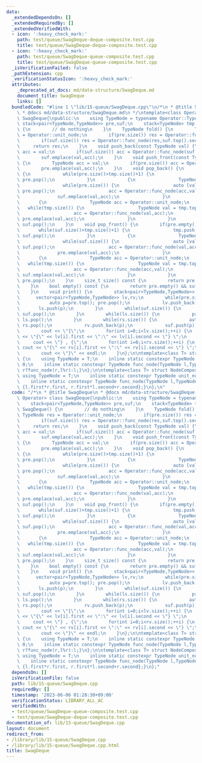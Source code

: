 ```yaml
---
data:
  _extendedDependsOn: []
  _extendedRequiredBy: []
  _extendedVerifiedWith:
  - icon: ':heavy_check_mark:'
    path: test/queue/SwagDeque-deque-composite.test.cpp
    title: test/queue/SwagDeque-deque-composite.test.cpp
  - icon: ':heavy_check_mark:'
    path: test/queue/SwagDeque-queue-composite.test.cpp
    title: test/queue/SwagDeque-queue-composite.test.cpp
  _isVerificationFailed: false
  _pathExtension: cpp
  _verificationStatusIcon: ':heavy_check_mark:'
  attributes:
    _deprecated_at_docs: md/data-structure/SwagDeque.md
    document_title: SwagDeque
    links: []
  bundledCode: "#line 1 \"lib/15-queue/SwagDeque.cpp\"\n/*\n * @title SwagDeque\n\
    \ * @docs md/data-structure/SwagDeque.md\n */\ntemplate<class Operator> class\
    \ SwagDeque{\npublic:\n    using TypeNode = typename Operator::TypeNode;\n   \
    \ stack<pair<TypeNode,TypeNode>> pre,suf;\n    stack<TypeNode> tmp;\n\n    SwagDeque()\
    \ {\n        // do nothing\n    }\n    TypeNode fold() {\n        TypeNode res\
    \ = Operator::unit_node;\n        if(pre.size()) res = Operator::func_node(pre.top().second,res);\n\
    \        if(suf.size()) res = Operator::func_node(res,suf.top().second);\n   \
    \     return res;\n    }\n    void push_back(const TypeNode val) {\n        TypeNode\
    \ acc = val;\n        if(suf.size()) acc = Operator::func_node(suf.top().second,val);\n\
    \        suf.emplace(val,acc);\n    }\n    void push_front(const TypeNode val)\
    \ {\n        TypeNode acc = val;\n        if(pre.size()) acc = Operator::func_node(val,pre.top().second);\n\
    \        pre.emplace(val,acc);\n    }\n    void pop_back() {\n        if(suf.empty())\
    \ {\n            while(pre.size()>tmp.size()+1) {\n                tmp.push(pre.top().first);\
    \ pre.pop();\n            }\n            {\n                TypeNode acc = Operator::unit_node;\n\
    \                while(pre.size()) {\n                    auto [val,_] = pre.top();\
    \ pre.pop();\n                    acc = Operator::func_node(acc,val);\n      \
    \              suf.emplace(val,acc);\n                }\n            }\n     \
    \       {\n                TypeNode acc = Operator::unit_node;\n             \
    \   while(tmp.size()) {\n                    TypeNode val = tmp.top(); tmp.pop();\n\
    \                    acc = Operator::func_node(val,acc);\n                   \
    \ pre.emplace(val,acc);\n                }\n            }\n        }\n       \
    \ suf.pop();\n    }\n    void pop_front() {\n        if(pre.empty()) {\n     \
    \       while(suf.size()>tmp.size()+1) {\n                tmp.push(suf.top().first);\
    \ suf.pop();\n            }\n            {\n                TypeNode acc = Operator::unit_node;\n\
    \                while(suf.size()) {\n                    auto [val,_] = suf.top();\
    \ suf.pop();\n                    acc = Operator::func_node(val,acc);\n      \
    \              pre.emplace(val,acc);\n                }\n            }\n     \
    \       {\n                TypeNode acc = Operator::unit_node;\n             \
    \   while(tmp.size()) {\n                    TypeNode val = tmp.top(); tmp.pop();\n\
    \                    acc = Operator::func_node(acc,val);\n                   \
    \ suf.emplace(val,acc);\n                }\n            }\n        }\n       \
    \ pre.pop();\n    }\n    size_t size() const {\n        return pre.size()+suf.size();\n\
    \    }\n    bool empty() const {\n        return pre.empty() && suf.empty();\n\
    \    }\n    void print() {\n        stack<pair<TypeNode,TypeNode>> ls,rs;\n  \
    \      vector<pair<TypeNode,TypeNode>> lv,rv;\n        while(pre.size()) {\n \
    \           auto p=pre.top(); pre.pop();\n            lv.push_back(p);\n     \
    \       ls.push(p);\n        }\n        while(suf.size()) {\n            rs.emplace(suf.top());\
    \ suf.pop();\n        }\n        while(ls.size()) {\n            pre.push(ls.top());\
    \ ls.pop();\n        }\n        while(rs.size()) {\n            auto p=rs.top();\
    \ rs.pop();\n            rv.push_back(p);\n            suf.push(p);\n        }\n\
    \        cout << \"{\";\n        for(int i=0;i<lv.size();++i) {\n            cout\
    \ << \"{\" << lv[i].first << \":\" << lv[i].second << \"} \";\n        }\n   \
    \     cout << \"} , {\";\n        for(int i=0;i<rv.size();++i) {\n           \
    \ cout << \"{\" << rv[i].first << \":\" << rv[i].second << \"} \";\n        }\n\
    \        cout << \"}\" << endl;\n    }\n};\n\ntemplate<class T> struct NodeGcd\
    \ {\n    using TypeNode = T;\n    inline static constexpr TypeNode unit_node =\
    \ 0;\n    inline static constexpr TypeNode func_node(TypeNode l,TypeNode r){return\
    \ r?func_node(r,l%r):l;}\n};\n\ntemplate<class T> struct NodeComposite {\n   \
    \ using TypeNode = T;\n    inline static constexpr TypeNode unit_node = {1,0};\n\
    \    inline static constexpr TypeNode func_node(TypeNode l,TypeNode r){return\
    \ {l.first*r.first, r.first*l.second+r.second};}\n};\n"
  code: "/*\n * @title SwagDeque\n * @docs md/data-structure/SwagDeque.md\n */\ntemplate<class\
    \ Operator> class SwagDeque{\npublic:\n    using TypeNode = typename Operator::TypeNode;\n\
    \    stack<pair<TypeNode,TypeNode>> pre,suf;\n    stack<TypeNode> tmp;\n\n   \
    \ SwagDeque() {\n        // do nothing\n    }\n    TypeNode fold() {\n       \
    \ TypeNode res = Operator::unit_node;\n        if(pre.size()) res = Operator::func_node(pre.top().second,res);\n\
    \        if(suf.size()) res = Operator::func_node(res,suf.top().second);\n   \
    \     return res;\n    }\n    void push_back(const TypeNode val) {\n        TypeNode\
    \ acc = val;\n        if(suf.size()) acc = Operator::func_node(suf.top().second,val);\n\
    \        suf.emplace(val,acc);\n    }\n    void push_front(const TypeNode val)\
    \ {\n        TypeNode acc = val;\n        if(pre.size()) acc = Operator::func_node(val,pre.top().second);\n\
    \        pre.emplace(val,acc);\n    }\n    void pop_back() {\n        if(suf.empty())\
    \ {\n            while(pre.size()>tmp.size()+1) {\n                tmp.push(pre.top().first);\
    \ pre.pop();\n            }\n            {\n                TypeNode acc = Operator::unit_node;\n\
    \                while(pre.size()) {\n                    auto [val,_] = pre.top();\
    \ pre.pop();\n                    acc = Operator::func_node(acc,val);\n      \
    \              suf.emplace(val,acc);\n                }\n            }\n     \
    \       {\n                TypeNode acc = Operator::unit_node;\n             \
    \   while(tmp.size()) {\n                    TypeNode val = tmp.top(); tmp.pop();\n\
    \                    acc = Operator::func_node(val,acc);\n                   \
    \ pre.emplace(val,acc);\n                }\n            }\n        }\n       \
    \ suf.pop();\n    }\n    void pop_front() {\n        if(pre.empty()) {\n     \
    \       while(suf.size()>tmp.size()+1) {\n                tmp.push(suf.top().first);\
    \ suf.pop();\n            }\n            {\n                TypeNode acc = Operator::unit_node;\n\
    \                while(suf.size()) {\n                    auto [val,_] = suf.top();\
    \ suf.pop();\n                    acc = Operator::func_node(val,acc);\n      \
    \              pre.emplace(val,acc);\n                }\n            }\n     \
    \       {\n                TypeNode acc = Operator::unit_node;\n             \
    \   while(tmp.size()) {\n                    TypeNode val = tmp.top(); tmp.pop();\n\
    \                    acc = Operator::func_node(acc,val);\n                   \
    \ suf.emplace(val,acc);\n                }\n            }\n        }\n       \
    \ pre.pop();\n    }\n    size_t size() const {\n        return pre.size()+suf.size();\n\
    \    }\n    bool empty() const {\n        return pre.empty() && suf.empty();\n\
    \    }\n    void print() {\n        stack<pair<TypeNode,TypeNode>> ls,rs;\n  \
    \      vector<pair<TypeNode,TypeNode>> lv,rv;\n        while(pre.size()) {\n \
    \           auto p=pre.top(); pre.pop();\n            lv.push_back(p);\n     \
    \       ls.push(p);\n        }\n        while(suf.size()) {\n            rs.emplace(suf.top());\
    \ suf.pop();\n        }\n        while(ls.size()) {\n            pre.push(ls.top());\
    \ ls.pop();\n        }\n        while(rs.size()) {\n            auto p=rs.top();\
    \ rs.pop();\n            rv.push_back(p);\n            suf.push(p);\n        }\n\
    \        cout << \"{\";\n        for(int i=0;i<lv.size();++i) {\n            cout\
    \ << \"{\" << lv[i].first << \":\" << lv[i].second << \"} \";\n        }\n   \
    \     cout << \"} , {\";\n        for(int i=0;i<rv.size();++i) {\n           \
    \ cout << \"{\" << rv[i].first << \":\" << rv[i].second << \"} \";\n        }\n\
    \        cout << \"}\" << endl;\n    }\n};\n\ntemplate<class T> struct NodeGcd\
    \ {\n    using TypeNode = T;\n    inline static constexpr TypeNode unit_node =\
    \ 0;\n    inline static constexpr TypeNode func_node(TypeNode l,TypeNode r){return\
    \ r?func_node(r,l%r):l;}\n};\n\ntemplate<class T> struct NodeComposite {\n   \
    \ using TypeNode = T;\n    inline static constexpr TypeNode unit_node = {1,0};\n\
    \    inline static constexpr TypeNode func_node(TypeNode l,TypeNode r){return\
    \ {l.first*r.first, r.first*l.second+r.second};}\n};"
  dependsOn: []
  isVerificationFile: false
  path: lib/15-queue/SwagDeque.cpp
  requiredBy: []
  timestamp: '2023-06-06 01:28:30+09:00'
  verificationStatus: LIBRARY_ALL_AC
  verifiedWith:
  - test/queue/SwagDeque-queue-composite.test.cpp
  - test/queue/SwagDeque-deque-composite.test.cpp
documentation_of: lib/15-queue/SwagDeque.cpp
layout: document
redirect_from:
- /library/lib/15-queue/SwagDeque.cpp
- /library/lib/15-queue/SwagDeque.cpp.html
title: SwagDeque
---
```

